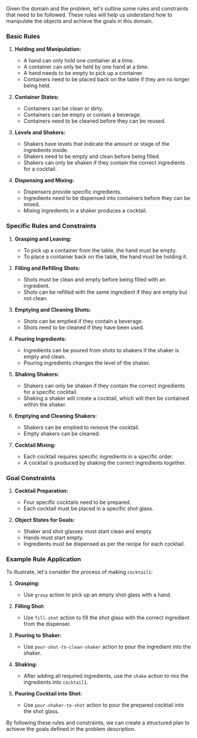 Given the domain and the problem, let's outline some rules and constraints that need to be followed. These rules will help us understand how to manipulate the objects and achieve the goals in this domain.

### Basic Rules

1. **Holding and Manipulation:**
   - A hand can only hold one container at a time.
   - A container can only be held by one hand at a time.
   - A hand needs to be empty to pick up a container.
   - Containers need to be placed back on the table if they are no longer being held.

2. **Container States:**
   - Containers can be clean or dirty.
   - Containers can be empty or contain a beverage.
   - Containers need to be cleaned before they can be reused.

3. **Levels and Shakers:**
   - Shakers have levels that indicate the amount or stage of the ingredients inside.
   - Shakers need to be empty and clean before being filled.
   - Shakers can only be shaken if they contain the correct ingredients for a cocktail.

4. **Dispensing and Mixing:**
   - Dispensers provide specific ingredients.
   - Ingredients need to be dispensed into containers before they can be mixed.
   - Mixing ingredients in a shaker produces a cocktail.

### Specific Rules and Constraints

1. **Grasping and Leaving:**
   - To pick up a container from the table, the hand must be empty.
   - To place a container back on the table, the hand must be holding it.

2. **Filling and Refilling Shots:**
   - Shots must be clean and empty before being filled with an ingredient.
   - Shots can be refilled with the same ingredient if they are empty but not clean.

3. **Emptying and Cleaning Shots:**
   - Shots can be emptied if they contain a beverage.
   - Shots need to be cleaned if they have been used.

4. **Pouring Ingredients:**
   - Ingredients can be poured from shots to shakers if the shaker is empty and clean.
   - Pouring ingredients changes the level of the shaker.

5. **Shaking Shakers:**
   - Shakers can only be shaken if they contain the correct ingredients for a specific cocktail.
   - Shaking a shaker will create a cocktail, which will then be contained within the shaker.

6. **Emptying and Cleaning Shakers:**
   - Shakers can be emptied to remove the cocktail.
   - Empty shakers can be cleaned.

7. **Cocktail Mixing:**
   - Each cocktail requires specific ingredients in a specific order.
   - A cocktail is produced by shaking the correct ingredients together.

### Goal Constraints

1. **Cocktail Preparation:**
   - Four specific cocktails need to be prepared.
   - Each cocktail must be placed in a specific shot glass.

2. **Object States for Goals:**
   - Shaker and shot glasses must start clean and empty.
   - Hands must start empty.
   - Ingredients must be dispensed as per the recipe for each cocktail.

### Example Rule Application

To illustrate, let's consider the process of making `cocktail1`:

1. **Grasping:**
   - Use `grasp` action to pick up an empty shot glass with a hand.
   
2. **Filling Shot:**
   - Use `fill-shot` action to fill the shot glass with the correct ingredient from the dispenser.

3. **Pouring to Shaker:**
   - Use `pour-shot-to-clean-shaker` action to pour the ingredient into the shaker.

4. **Shaking:**
   - After adding all required ingredients, use the `shake` action to mix the ingredients into `cocktail1`.

5. **Pouring Cocktail into Shot:**
   - Use `pour-shaker-to-shot` action to pour the prepared cocktail into the shot glass.

By following these rules and constraints, we can create a structured plan to achieve the goals defined in the problem description.